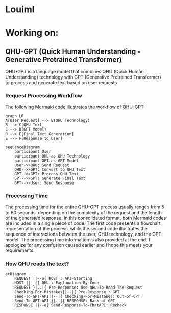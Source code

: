 # Louiml
  
# Working on:
  
## QHU-GPT (Quick Human Understanding - Generative Pretrained Transformer)
QHU-GPT is a language model that combines QHU (Quick Human Understanding) technology with GPT (Generative Pretrained Transformer) to process and generate text based on user requests.
### Request Processing Workflow
The following Mermaid code illustrates the workflow of QHU-GPT:
```mermaid
graph LR
A[User Request] --> B(QHU Technology)
B --> C[QHU Text]
C --> D(GPT Model)
D --> E[Final Text Generation]
E --> F[Response to User]
```
```mermaid
sequenceDiagram
    participant User
    participant QHU as QHU Technology
    participant GPT as GPT Model
    User->>QHU: Send Request
    QHU-->>GPT: Convert to QHU Text
    GPT-->>GPT: Process QHU Text
    GPT-->>GPT: Generate Final Text
    GPT-->>User: Send Response
```
### Processing Time
The processing time for the entire QHU-GPT process usually ranges from 5 to 60 seconds, depending on the complexity of the request and the length of the generated response.
In this consolidated format, both Mermaid codes are included in a single piece of code. The first code presents a flowchart representation of the process, while the second code illustrates the sequence of interactions between the user, QHU technology, and the GPT model. The processing time information is also provided at the end. I apologize for any confusion caused earlier and I hope this meets your requirements.
### How QHU reads the text?
```mermaid
erDiagram
    REQUEST ||--o{ HOST : API-Starting
    HOST ||--|{ QHU : Explanation-By-Code
    REQUEST }|..|{ Pre-Response: Use-QHU-To-Read-The-Request
    Checking-For-Mistakes||--|{ Pre-Response : GPT
    Send-To-GPT-API||--|{ Checking-For-Mistakes: Out-of-GPT
    Send-To-GPT-API }|..|{ RESPONSE: Back-of-GPT
    RESPONSE ||--o{ Send-Response-To-ChatAPI: Recheck
```
